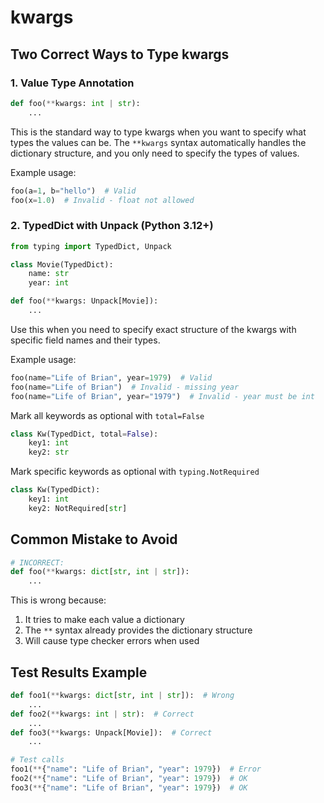 # kwargs

## Two Correct Ways to Type kwargs

### 1. Value Type Annotation
```python
def foo(**kwargs: int | str):
    ...
```
This is the standard way to type kwargs when you want to specify what types the values can be. The `**kwargs` syntax automatically handles the dictionary structure, and you only need to specify the types of values.

Example usage:
```python
foo(a=1, b="hello")  # Valid
foo(x=1.0)  # Invalid - float not allowed
```

### 2. TypedDict with Unpack (Python 3.12+)
```python
from typing import TypedDict, Unpack

class Movie(TypedDict):
    name: str
    year: int

def foo(**kwargs: Unpack[Movie]):
    ...
```
Use this when you need to specify exact structure of the kwargs with specific field names and their types.

Example usage:
```python
foo(name="Life of Brian", year=1979)  # Valid
foo(name="Life of Brian")  # Invalid - missing year
foo(name="Life of Brian", year="1979")  # Invalid - year must be int
```


Mark all keywords as optional with `total=False` 

```python
class Kw(TypedDict, total=False):
    key1: int
    key2: str
```

Mark specific keywords as optional with `typing.NotRequired`
```python
class Kw(TypedDict):
    key1: int
    key2: NotRequired[str]
```


## Common Mistake to Avoid

```python
# INCORRECT:
def foo(**kwargs: dict[str, int | str]):
    ...
```
This is wrong because:
1. It tries to make each value a dictionary
2. The `**` syntax already provides the dictionary structure
3. Will cause type checker errors when used

## Test Results Example
```python
def foo1(**kwargs: dict[str, int | str]):  # Wrong
    ...
def foo2(**kwargs: int | str):  # Correct
    ...
def foo3(**kwargs: Unpack[Movie]):  # Correct
    ...

# Test calls
foo1(**{"name": "Life of Brian", "year": 1979})  # Error
foo2(**{"name": "Life of Brian", "year": 1979})  # OK
foo3(**{"name": "Life of Brian", "year": 1979})  # OK
```
